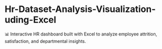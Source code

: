 # Hr-Dataset-Analysis-Visualization-uding-Excel
📊 Interactive HR dashboard built with Excel to analyze employee attrition, satisfaction, and departmental insights. 
